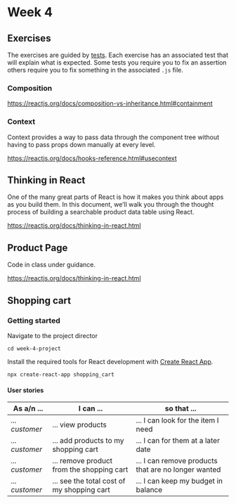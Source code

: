 # Week 4

## Exercises

The exercises are guided by [tests](./src/__tests__).
Each exercise has an associated test that will explain what is expected.
Some tests you require you to fix an assertion others require you to fix something in the associated `.js` file. 

### Composition

https://reactjs.org/docs/composition-vs-inheritance.html#containment

### Context

Context provides a way to pass data through the component tree without having to pass props down manually at every level.


https://reactjs.org/docs/hooks-reference.html#usecontext

## Thinking in React

One of the many great parts of React is how it makes you think about apps as you build them. In this document, we’ll walk you through the thought process of building a searchable product data table using React.

https://reactjs.org/docs/thinking-in-react.html

## Product Page

Code in class under guidance.

https://reactjs.org/docs/thinking-in-react.html

## Shopping cart

### Getting started

Navigate to the project director

`cd week-4-project`

Install the required tools for React development with [Create React App](https://create-react-app.dev/).

`npx create-react-app shopping_cart`

#### User stories

| __As a/n__ ... | __I can__ ... | __so that__ ... |
| --- | --- | --- |
| _... customer_ | ... view products | ... I can look for the item I need |
| _... customer_ | ... add products to my shopping cart | ... I can for them at a later date |
| _... customer_ | ... remove product from the shopping cart | ... I can remove products that are no longer wanted |
| _... customer_ | ... see the total cost of my shopping cart | ... I can keep my budget in balance |
